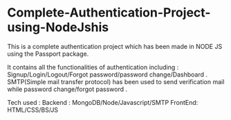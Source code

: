 # Complete-Authentication-Project-using-NodeJshis 

  This is a complete authentication project which has been made in NODE JS using the Passport package. 
  
  It contains all the functionalities of authentication including : 
  Signup/Login/Logout/Forgot password/password change/Dashboard .
   SMTP(Simple mail transfer protocol) has been used to send verification mail while password change/forgot password . 
   
   Tech used :
   Backend : MongoDB/Node/Javascript/SMTP
   FrontEnd: HTML/CSS/BS/JS 
  

